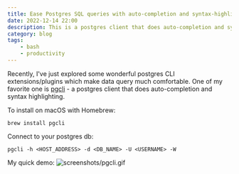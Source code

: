 ```yaml
---
title: Ease Postgres SQL queries with auto-completion and syntax-highlighting
date: 2022-12-14 22:00
description: This is a postgres client that does auto-completion and syntax highlighting.
category: blog
tags:
    - bash
    - productivity
---
```


Recently, I've just explored some wonderful postgres CLI extensions/plugins which make data query much comfortable.
One of my favorite one is [pgcli](https://github.com/dbcli/pgcli) - a postgres client that does auto-completion and syntax highlighting.

To install on macOS with Homebrew:
```shell
brew install pgcli
```

Connect to your postgres db:
```shell
pgcli -h <HOST_ADDRESS> -d <DB_NAME> -U <USERNAME> -W
```

My quick demo:
![screenshots/pgcli.gif](https://media.giphy.com/media/qmRqWCQrUdtmXtf0Lj/giphy.gif)
